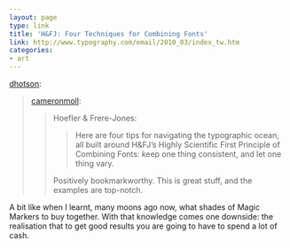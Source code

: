 ```yaml
---
layout: page
type: link
title: 'H&FJ: Four Techniques for Combining Fonts'
link: http://www.typography.com/email/2010_03/index_tw.htm
categories: 
- art
---
```

<p><a href="http://dhotson.tumblr.com/post/456769803/h-fj-four-techniques-for-combining-fonts" class="tumblr_blog">dhotson</a>:</p>

<blockquote><p><a href="http://cameronmoll.tumblr.com/post/456733070/h-fj-four-techniques-for-combining-fonts" class="tumblr_blog">cameronmoll</a>:</p>

<blockquote>
<p>Hoefler &amp; Frere-Jones:</p>

<blockquote>
  <p>Here are four tips for navigating the typographic ocean, all built around H&amp;FJ’s Highly Scientific First Principle of Combining Fonts: keep one thing consistent, and let one thing vary.</p>
</blockquote>

<p>Positively bookmarkworthy. This is great stuff, and the examples are top-notch.</p>
</blockquote></blockquote>

<p>A bit like when I learnt, many moons ago now, what shades of Magic Markers to buy together.   With that knowledge comes one downside: the realisation that to get good results you are going to have to spend a lot of cash. </p>
